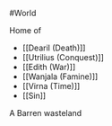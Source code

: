 #World 

Home of

* [[Dearil (Death)]]
* [[Utrilius (Conquest)]]
* [[Edith (War)]]
* [[Wanjala (Famine)]]
* [[Virna (Time)]]
* [[Sin]]


A Barren wasteland 